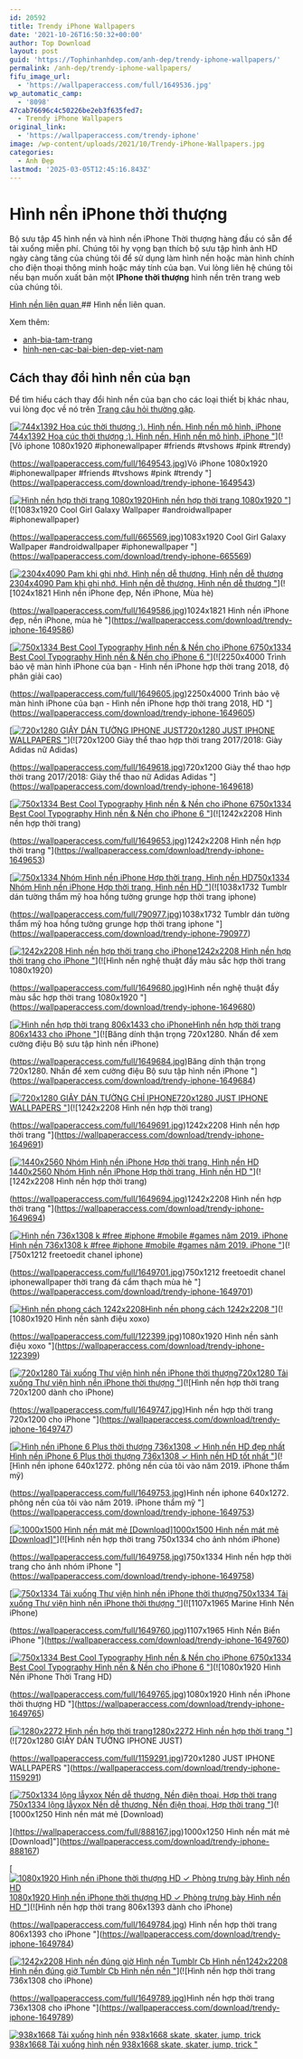 ```yaml
---
id: 20592
title: Trendy iPhone Wallpapers
date: '2021-10-26T16:50:32+00:00'
author: Top Download
layout: post
guid: 'https://Tophinhanhdep.com/anh-dep/trendy-iphone-wallpapers/'
permalink: /anh-dep/trendy-iphone-wallpapers/
fifu_image_url:
  - 'https://wallpaperaccess.com/full/1649536.jpg'
wp_automatic_camp:
  - '8098'
47cab76696c4c50226be2eb3f635fed7:
  - Trendy iPhone Wallpapers
original_link:
  - 'https://wallpaperaccess.com/trendy-iphone'
image: /wp-content/uploads/2021/10/Trendy-iPhone-Wallpapers.jpg
categories:
  - Ảnh Đẹp
lastmod: '2025-03-05T12:45:16.843Z'
---
```

# Hình nền iPhone thời thượng

Bộ sưu tập 45 hình nền và hình nền iPhone Thời thượng hàng đầu có sẵn để tải xuống miễn phí. Chúng tôi hy vọng bạn thích bộ sưu tập hình ảnh HD ngày càng tăng của chúng tôi để sử dụng làm hình nền hoặc màn hình chính cho điện thoại thông minh hoặc máy tính của bạn. Vui lòng liên hệ chúng tôi nếu bạn muốn xuất bản một **IPhone thời thượng** hình nền trên trang web của chúng tôi.

[Hình nền liên quan ](#related) ## Hình nền liên quan.

   
 Xem thêm:

   
- [anh-bia-tam-trang](https://tophinhanhdep.com/anh-bia/anh-bia-tam-trang/)
- [hinh-nen-cac-bai-bien-dep-viet-nam](https://tophinhanhdep.com/anh-dep/hinh-nen-cac-bai-bien-dep-viet-nam/)

## Cách thay đổi hình nền của bạn

Để tìm hiểu cách thay đổi hình nền của bạn cho các loại thiết bị khác nhau, vui lòng đọc về nó trên [Trang câu hỏi thường gặp](https://tophinhanhdep.com/faq/).

  
[[![744x1392 Hoa cúc thời thượng :).  Hình nền.  Hình nền mô hình, iPhone](https://wallpaperaccess.com/full/1649536.jpg)744x1392 Hoa cúc thời thượng :). Hình nền. Hình nền mô hình, iPhone "](https://wallpaperaccess.com/download/trendy-iphone-1649536)](![Vỏ iphone 1080x1920 #iphonewallpaper #friends #tvshows #pink #trendy)

(https://wallpaperaccess.com/full/1649543.jpg)Vỏ iPhone 1080x1920 #iphonewallpaper #friends #tvshows #pink #trendy "](https://wallpaperaccess.com/download/trendy-iphone-1649543)

[[![Hình nền hợp thời trang 1080x1920](https://wallpaperaccess.com/full/1649569.jpg)Hình nền hợp thời trang 1080x1920 "](https://wallpaperaccess.com/download/trendy-iphone-1649569)](![1083x1920 Cool Girl Galaxy Wallpaper #androidwallpaper #iphonewallpaper)

(https://wallpaperaccess.com/full/665569.jpg)1083x1920 Cool Girl Galaxy Wallpaper #androidwallpaper #iphonewallpaper "](https://wallpaperaccess.com/download/trendy-iphone-665569)

[[![2304x4090 Pam khi ghi nhớ.  Hình nền dễ thương, Hình nền dễ thương](https://wallpaperaccess.com/full/1649583.jpg)2304x4090 Pam khi ghi nhớ. Hình nền dễ thương, Hình nền dễ thương "](https://wallpaperaccess.com/download/trendy-iphone-1649583)](![1024x1821 Hình nền iPhone đẹp, Nền iPhone, Mùa hè)

(https://wallpaperaccess.com/full/1649586.jpg)1024x1821 Hình nền iPhone đẹp, nền iPhone, mùa hè "](https://wallpaperaccess.com/download/trendy-iphone-1649586)

[[![750x1334 Best Cool Typography Hình nền & Nền cho iPhone 6](https://wallpaperaccess.com/full/1649593.jpg)750x1334 Best Cool Typography Hình nền &amp; Nền cho iPhone 6 "](https://wallpaperaccess.com/download/trendy-iphone-1649593)](![2250x4000 Trình bảo vệ màn hình iPhone của bạn - Hình nền iPhone hợp thời trang 2018, độ phân giải cao)

(https://wallpaperaccess.com/full/1649605.jpg)2250x4000 Trình bảo vệ màn hình iPhone của bạn - Hình nền iPhone hợp thời trang 2018, HD "](https://wallpaperaccess.com/download/trendy-iphone-1649605)

[[![720x1280 GIẤY DÁN TƯỜNG IPHONE JUST](https://wallpaperaccess.com/full/976625.jpg)720x1280 JUST IPHONE WALLPAPERS "](https://wallpaperaccess.com/download/trendy-iphone-976625)](![720x1200 Giày thể thao hợp thời trang 2017/2018: Giày Adidas nữ Adidas)

(https://wallpaperaccess.com/full/1649618.jpg)720x1200 Giày thể thao hợp thời trang 2017/2018: Giày thể thao nữ Adidas Adidas "](https://wallpaperaccess.com/download/trendy-iphone-1649618)

[[![750x1334 Best Cool Typography Hình nền & Nền cho iPhone 6](https://wallpaperaccess.com/full/1649639.jpg)750x1334 Best Cool Typography Hình nền &amp; Nền cho iPhone 6 "](https://wallpaperaccess.com/download/trendy-iphone-1649639)](![1242x2208 Hình nền hợp thời trang)

(https://wallpaperaccess.com/full/1649653.jpg)1242x2208 Hình nền hợp thời trang "](https://wallpaperaccess.com/download/trendy-iphone-1649653)

[[![750x1334 Nhóm Hình nền iPhone Hợp thời trang, Hình nền HD](https://wallpaperaccess.com/full/1649666.jpg)750x1334 Nhóm Hình nền iPhone Hợp thời trang, Hình nền HD "](https://wallpaperaccess.com/download/trendy-iphone-1649666)](![1038x1732 Tumblr dán tường thẩm mỹ hoa hồng tường grunge hợp thời trang iphone)

(https://wallpaperaccess.com/full/790977.jpg)1038x1732 Tumblr dán tường thẩm mỹ hoa hồng tường grunge hợp thời trang iphone "](https://wallpaperaccess.com/download/trendy-iphone-790977)

[[![1242x2208 Hình nền hợp thời trang cho iPhone](https://wallpaperaccess.com/full/1649678.jpg)1242x2208 Hình nền hợp thời trang cho iPhone "](https://wallpaperaccess.com/download/trendy-iphone-1649678)](![Hình nền nghệ thuật đầy màu sắc hợp thời trang 1080x1920)

(https://wallpaperaccess.com/full/1649680.jpg)Hình nền nghệ thuật đầy màu sắc hợp thời trang 1080x1920 "](https://wallpaperaccess.com/download/trendy-iphone-1649680)

[[![Hình nền hợp thời trang 806x1433 cho iPhone](https://wallpaperaccess.com/full/1649683.jpg)Hình nền hợp thời trang 806x1433 cho iPhone "](https://wallpaperaccess.com/download/trendy-iphone-1649683)](![Băng dính thận trọng 720x1280.  Nhấn để xem cường điệu Bộ sưu tập hình nền iPhone)

(https://wallpaperaccess.com/full/1649684.jpg)Băng dính thận trọng 720x1280. Nhấn để xem cường điệu Bộ sưu tập hình nền iPhone "](https://wallpaperaccess.com/download/trendy-iphone-1649684)

[[![720x1280 GIẤY DÁN TƯỜNG CHỈ IPHONE](https://wallpaperaccess.com/full/1159345.jpg)720x1280 JUST IPHONE WALLPAPERS "](https://wallpaperaccess.com/download/trendy-iphone-1159345)](![1242x2208 Hình nền hợp thời trang)

(https://wallpaperaccess.com/full/1649691.jpg)1242x2208 Hình nền hợp thời trang "](https://wallpaperaccess.com/download/trendy-iphone-1649691)

[[![1440x2560 Nhóm Hình nền iPhone Hợp thời trang, Hình nền HD](https://wallpaperaccess.com/full/1649693.jpg)1440x2560 Nhóm Hình nền iPhone Hợp thời trang, Hình nền HD "](https://wallpaperaccess.com/download/trendy-iphone-1649693)](![1242x2208 Hình nền hợp thời trang)

(https://wallpaperaccess.com/full/1649694.jpg)1242x2208 Hình nền hợp thời trang "](https://wallpaperaccess.com/download/trendy-iphone-1649694)

[[![Hình nền 736x1308 k #free #iphone #mobile #games năm 2019. iPhone](https://wallpaperaccess.com/full/1649697.jpg)Hình nền 736x1308 k #free #iphone #mobile #games năm 2019. iPhone "](https://wallpaperaccess.com/download/trendy-iphone-1649697)](![750x1212 freetoedit chanel iphone)

(https://wallpaperaccess.com/full/1649701.jpg)750x1212 freetoedit chanel iphonewallpaper thời trang đá cẩm thạch mùa hè "](https://wallpaperaccess.com/download/trendy-iphone-1649701)

[[![Hình nền phong cách 1242x2208](https://wallpaperaccess.com/full/1365571.jpg)Hình nền phong cách 1242x2208 "](https://wallpaperaccess.com/download/trendy-iphone-1365571)](![1080x1920 Hình nền sành điệu xoxo)

(https://wallpaperaccess.com/full/122399.jpg)1080x1920 Hình nền sành điệu xoxo "](https://wallpaperaccess.com/download/trendy-iphone-122399)

[[![720x1280 Tải xuống Thư viện hình nền iPhone thời thượng](https://wallpaperaccess.com/full/1649745.jpg)720x1280 Tải xuống Thư viện hình nền iPhone thời thượng "](https://wallpaperaccess.com/download/trendy-iphone-1649745)](![Hình nền hợp thời trang 720x1200 dành cho iPhone)

(https://wallpaperaccess.com/full/1649747.jpg)Hình nền hợp thời trang 720x1200 cho iPhone "](https://wallpaperaccess.com/download/trendy-iphone-1649747)

[[![Hình nền iPhone 6 Plus thời thượng 736x1308 ✓ Hình nền HD đẹp nhất](https://wallpaperaccess.com/full/1649752.jpg)Hình nền iPhone 6 Plus thời thượng 736x1308 ✓ Hình nền HD tốt nhất "](https://wallpaperaccess.com/download/trendy-iphone-1649752)](![Hình nền iphone 640x1272.  phông nền của tôi vào năm 2019. iPhone thẩm mỹ)

(https://wallpaperaccess.com/full/1649753.jpg)Hình nền iphone 640x1272. phông nền của tôi vào năm 2019. iPhone thẩm mỹ "](https://wallpaperaccess.com/download/trendy-iphone-1649753)

[[![1000x1500 Hình nền mát mẻ [Download]](https://wallpaperaccess.com/full/1247402.jpg)1000x1500 Hình nền mát mẻ \[Download\]"](https://wallpaperaccess.com/download/trendy-iphone-1247402)](![Hình nền hợp thời trang 750x1334 cho ảnh nhóm iPhone)

(https://wallpaperaccess.com/full/1649758.jpg)750x1334 Hình nền hợp thời trang cho ảnh nhóm iPhone "](https://wallpaperaccess.com/download/trendy-iphone-1649758)

[[![750x1334 Tải xuống Thư viện hình nền iPhone thời thượng](https://wallpaperaccess.com/full/1649759.jpg)750x1334 Tải xuống Thư viện hình nền iPhone thời thượng "](https://wallpaperaccess.com/download/trendy-iphone-1649759)](![1107x1965 Marine Hình Nền iPhone)

(https://wallpaperaccess.com/full/1649760.jpg)1107x1965 Hình Nền Biển iPhone "](https://wallpaperaccess.com/download/trendy-iphone-1649760)

[[![750x1334 Best Cool Typography Hình nền & Nền cho iPhone 6](https://wallpaperaccess.com/full/1649761.jpg)750x1334 Best Cool Typography Hình nền &amp; Nền cho iPhone 6 "](https://wallpaperaccess.com/download/trendy-iphone-1649761)](![1080x1920 Hình Nền iPhone Thời Trang HD)

(https://wallpaperaccess.com/full/1649765.jpg)1080x1920 Hình nền iPhone thời thượng HD "](https://wallpaperaccess.com/download/trendy-iphone-1649765)

[[![1280x2272 Hình nền hợp thời trang](https://wallpaperaccess.com/full/1649771.jpg)1280x2272 Hình nền hợp thời trang "](https://wallpaperaccess.com/download/trendy-iphone-1649771)](![720x1280 GIẤY DÁN TƯỜNG IPHONE JUST)

(https://wallpaperaccess.com/full/1159291.jpg)720x1280 JUST IPHONE WALLPAPERS "](https://wallpaperaccess.com/download/trendy-iphone-1159291)

[[![750x1334 lộng lẫyxox Nền dễ thương, Nền điện thoại, Hợp thời trang](https://wallpaperaccess.com/full/1649781.jpg)750x1334 lộng lẫyxox Nền dễ thương, Nền điện thoại, Hợp thời trang "](https://wallpaperaccess.com/download/trendy-iphone-1649781)](![1000x1250 Hình nền mát mẻ [Download)

](https://wallpaperaccess.com/full/888167.jpg)1000x1250 Hình nền mát mẻ \[Download\]"](https://wallpaperaccess.com/download/trendy-iphone-888167)

[[![1080x1920 Hình nền iPhone thời thượng HD ✓ Phòng trưng bày Hình nền HD](https://wallpaperaccess.com/full/1649783.jpg)1080x1920 Hình nền iPhone thời thượng HD ✓ Phòng trưng bày Hình nền HD "](https://wallpaperaccess.com/download/trendy-iphone-1649783)](![Hình nền hợp thời trang 806x1393 dành cho iPhone)

(https://wallpaperaccess.com/full/1649784.jpg) Hình nền hợp thời trang 806x1393 cho iPhone "](https://wallpaperaccess.com/download/trendy-iphone-1649784)

[[![1242x2208 Hình nền đúng giờ Hình nền Tumblr Cb Hình nền](https://wallpaperaccess.com/full/1649787.jpg)1242x2208 Hình nền đúng giờ Tumblr Cb Hình nền nền "](https://wallpaperaccess.com/download/trendy-iphone-1649787)](![Hình nền hợp thời trang 736x1308 cho iPhone)

(https://wallpaperaccess.com/full/1649789.jpg)Hình nền hợp thời trang 736x1308 cho iPhone "](https://wallpaperaccess.com/download/trendy-iphone-1649789)

[![938x1668 Tải xuống hình nền 938x1668 skate, skater, jump, trick](https://wallpaperaccess.com/full/1637232.jpg)938x1668 Tải xuống hình nền 938x1668 skate, skater, jump, trick "](https://wallpaperaccess.com/download/trendy-iphone-1637232)

